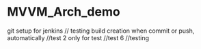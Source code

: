 # MVVM_Arch_demo
git setup for jenkins 
// testing build creation when commit or push, automatically 
//test 2 only for test
//test 6
//testing
